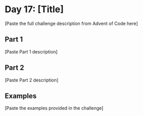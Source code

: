 # Day 17: [Title]

[Paste the full challenge description from Advent of Code here]

## Part 1

[Paste Part 1 description]

## Part 2

[Paste Part 2 description]

## Examples

[Paste the examples provided in the challenge] 